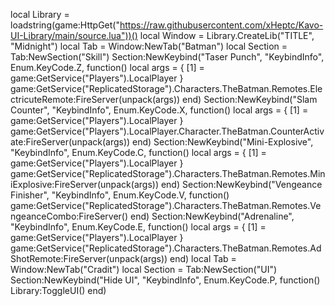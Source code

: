 local Library = loadstring(game:HttpGet("https://raw.githubusercontent.com/xHeptc/Kavo-UI-Library/main/source.lua"))()
local Window = Library.CreateLib("TITLE", "Midnight")
local Tab = Window:NewTab("Batman")
    local Section = Tab:NewSection("Skill")
        Section:NewKeybind("Taser Punch", "KeybindInfo", Enum.KeyCode.Z, function()
	local args = {
        [1] = game:GetService("Players").LocalPlayer
        }
        game:GetService("ReplicatedStorage").Characters.TheBatman.Remotes.ElectricuteRemote:FireServer(unpack(args))
    end)
    Section:NewKeybind("Slam Counter", "KeybindInfo", Enum.KeyCode.X, function()
	local args = {
        [1] = game:GetService("Players").LocalPlayer
        }
        game:GetService("Players").LocalPlayer.Character.TheBatman.CounterActivate:FireServer(unpack(args))
    end)
    Section:NewKeybind("Mini-Explosive", "KeybindInfo", Enum.KeyCode.C, function()
	local args = {
        [1] = game:GetService("Players").LocalPlayer
        }
        game:GetService("ReplicatedStorage").Characters.TheBatman.Remotes.MiniExplosive:FireServer(unpack(args))
    end)
    Section:NewKeybind("Vengeance Finisher", "KeybindInfo", Enum.KeyCode.V, function()
	game:GetService("ReplicatedStorage").Characters.TheBatman.Remotes.VengeanceCombo:FireServer()
    end)
    Section:NewKeybind("Adrenaline", "KeybindInfo", Enum.KeyCode.E, function()
	local args = {
        [1] = game:GetService("Players").LocalPlayer
        }
        game:GetService("ReplicatedStorage").Characters.TheBatman.Remotes.AdShotRemote:FireServer(unpack(args))
    end)
local Tab = Window:NewTab("Cradit")
    local Section = Tab:NewSection("UI")
    Section:NewKeybind("Hide UI", "KeybindInfo", Enum.KeyCode.P, function()
	Library:ToggleUI()
end)
